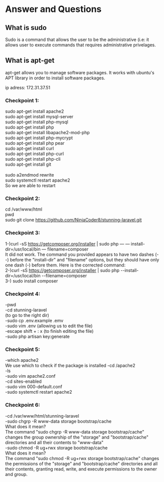 # Answer and Questions

## What is sudo
Sudo is a command that allows the user to be the administrative (i.e: it allows user to execute commands that requires administrative privelages.

##  What is apt-get
apt-get allows you to manage software packages. It works with ubuntu's APT library in order to install software packages.<br>

ip adress: 172.31.37.51

### Checkpoint 1:

sudo apt-get install apache2 <br>
sudo apt-get install mysql-server <br>
sudo apt-get install php-mysql <br>
sudo apt-get install php <br>
sudo apt-get install libapache2-mod-php <br>
sudo apt-get install php-mycrypt <br>
sudo apt-get install php pear <br> 
sudo apt-get install curl <br>
sudo apt-get install php-curl <br>
sudo apt-get install php-cli <br>
sudo apt-get install git <br>
<br>
sudo a2endmod rewrite
<br>
sudo systemctl restart apache2 <br>
So we are able to restart



### Checkpoint 2:
cd /var/www/html <br>
pwd <br>
sudo git clone https://github.com/NinjaCoder8/stunning-laravel.git

### Checkpoint 3:
1-)curl -sS https://getcomposer.org/installer | sudo php — — install-dir=/usr/local/bin — filename=composer<br>
It did not work. The command you provided appears to have two dashes (--) before the "install-dir" and "filename" options, but they should have only one dash (-) before them. Here is the corrected command:<br>
2-)curl -sS https://getcomposer.org/installer | sudo php --install-dir=/usr/local/bin --filename=composer<br>
3-) sudo install composer<br>

### Checkpoint 4:
-pwd<br>
-cd stunning-laravel<br>
(to go to the right dir)<br>
-sudo cp .env.example .emv<br>
-sudo vim .env (allowing us to edit the file)<br>
-escape shift + : x (to finish editing the file)<br>
-sudo php artisan key:generate

### Checkpoint 5:
-which apache2 <br> We use which to check if the package is installed
-cd /apache2 <br>
-ls <br>
-sudo vim apache2.conf <br>
-cd sites-enabled <br>
-sudo vim 000-default.conf <br>
-sudo systemctl restart apache2 <br>

### Checkpoint 6:
-cd /var/www/html/stunning-laravel <br>
-sudo chgrp -R www-data storage bootstrap/cache <br>
What does it mean? <br>
The command "sudo chgrp -R www-data storage bootstrap/cache" changes the group ownership of the "storage" and "bootstrap/cache" directories and all their contents to "www-data"
<br>
-sudo chmod -R ug+rwx storage bootstrap/cache <br>
What does it mean? <br>
The command "sudo chmod -R ug+rwx storage bootstrap/cache" changes the permissions of the "storage" and "bootstrap/cache" directories and all their contents, granting read, write, and execute permissions to the owner and group. 
<br>
